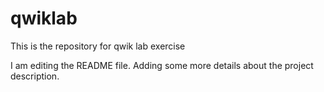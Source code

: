 # qwiklab
This is the repository for qwik lab exercise

I am editing the README file. Adding some more details about the project description.
